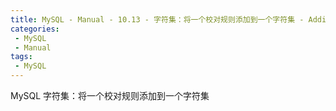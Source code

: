 ```yaml
---
title: MySQL - Manual - 10.13 - 字符集：将一个校对规则添加到一个字符集 - Adding a Collation to a Character Set
categories: 
 - MySQL
 - Manual
tags: 
 - MySQL
---
```


MySQL 字符集：将一个校对规则添加到一个字符集

<!--more-->
